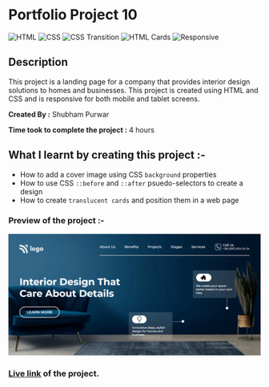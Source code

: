# Portfolio Project 10

![HTML](https://img.shields.io/badge/-HTML-red)
![CSS](https://img.shields.io/badge/-CSS-brightgreen)
![CSS Transition](https://img.shields.io/badge/CSS%20Transition-blue)
![HTML Cards](https://img.shields.io/badge/HTML%20Cards-orange)
![Responsive](https://img.shields.io/badge/-Responsive-blueviolet)

## Description

This project is a landing page for a company that provides interior design solutions to homes and businesses. This project is created using HTML and CSS and is responsive for both mobile and tablet screens.

**Created By :** Shubham Purwar

**Time took to complete the project :** 4 hours

## What I learnt by creating this project :-

- How to add a cover image using CSS `background` properties
- How to use CSS `::before` and `::after` psuedo-selectors to create a design
- How to create `translucent cards` and position them in a web page

### Preview of the project :-

![preview](./preview.png)

### [Live link](https://portfolio-project-10.vercel.app/) of the project.
